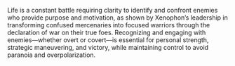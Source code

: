 Life is a constant battle requiring clarity to identify and confront enemies who provide purpose and motivation, as shown by Xenophon’s leadership in transforming confused mercenaries into focused warriors through the declaration of war on their true foes. Recognizing and engaging with enemies—whether overt or covert—is essential for personal strength, strategic maneuvering, and victory, while maintaining control to avoid paranoia and overpolarization.
